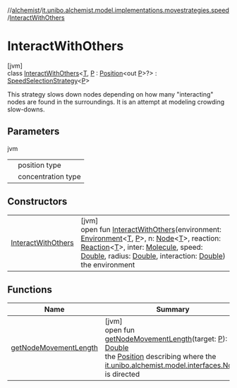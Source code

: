 //[alchemist](../../../index.md)/[it.unibo.alchemist.model.implementations.movestrategies.speed](../index.md)/[InteractWithOthers](index.md)

# InteractWithOthers

[jvm]\
class [InteractWithOthers](index.md)<[T](index.md), [P](index.md) : [Position](../../it.unibo.alchemist.model.interfaces/-position/index.md)<out [P](../../it.unibo.alchemist.model.interfaces/-route/index.md)>?> : [SpeedSelectionStrategy](../../it.unibo.alchemist.model.interfaces.movestrategies/-speed-selection-strategy/index.md)<[P](../../it.unibo.alchemist.model.interfaces/-route/index.md)> 

This strategy slows down nodes depending on how many "interacting" nodes are found in the surroundings. It is an attempt at modeling crowding slow-downs.

## Parameters

jvm

| | |
|---|---|
| <P> | position type |
| <T> | concentration type |

## Constructors

| | |
|---|---|
| [InteractWithOthers](-interact-with-others.md) | [jvm]<br>open fun [InteractWithOthers](-interact-with-others.md)(environment: [Environment](../../it.unibo.alchemist.model.interfaces/-environment/index.md)<[T](../../it.unibo.alchemist.model.implementations.movestrategies.target/-follow-target/index.md), [P](../../it.unibo.alchemist.model.interfaces/-route/index.md)>, n: [Node](../../it.unibo.alchemist.model.interfaces/-node/index.md)<[T](../../it.unibo.alchemist.model.implementations.movestrategies.target/-follow-target/index.md)>, reaction: [Reaction](../../it.unibo.alchemist.model.interfaces/-reaction/index.md)<[T](../../it.unibo.alchemist.model.implementations.movestrategies.target/-follow-target/index.md)>, inter: [Molecule](../../it.unibo.alchemist.model.interfaces/-molecule/index.md), speed: [Double](https://kotlinlang.org/api/latest/jvm/stdlib/kotlin/-double/index.html), radius: [Double](https://kotlinlang.org/api/latest/jvm/stdlib/kotlin/-double/index.html), interaction: [Double](https://kotlinlang.org/api/latest/jvm/stdlib/kotlin/-double/index.html))<br>the environment |

## Functions

| Name | Summary |
|---|---|
| [getNodeMovementLength](get-node-movement-length.md) | [jvm]<br>open fun [getNodeMovementLength](get-node-movement-length.md)(target: [P](../../it.unibo.alchemist.model.interfaces/-route/index.md)): [Double](https://kotlinlang.org/api/latest/jvm/stdlib/kotlin/-double/index.html)<br>the [Position](../../it.unibo.alchemist.model.interfaces/-position/index.md) describing where the [it.unibo.alchemist.model.interfaces.Node](../../it.unibo.alchemist.model.interfaces/-node/index.md) is directed |
